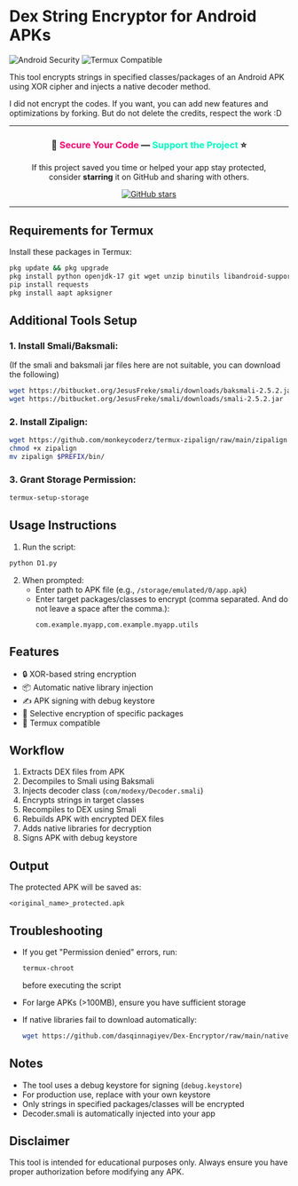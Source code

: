 # Dex String Encryptor for Android APKs

![Android Security](https://img.shields.io/badge/Android-Security-brightgreen) 
![Termux Compatible](https://img.shields.io/badge/Termux-Compatible-blue)

This tool encrypts strings in specified classes/packages of an Android APK using XOR cipher and injects a native decoder method.

I did not encrypt the codes. If you want, you can add new features and optimizations by forking. But do not delete the credits, respect the work :D

---

<h3 align="center">
  🔐 <span style="color:#ff0070">Secure Your Code</span> — <span style="color:#00ffc2">Support the Project</span> ⭐
</h3>

<p align="center">
  If this project saved you time or helped your app stay protected,<br>
  consider <b>starring</b> it on GitHub and sharing with others.
</p>

<p align="center">
  <a href="https://github.com/dasqinnagiyev/Dex-Encryptor" target="_blank">
    <img src="https://img.shields.io/github/stars/dasqinnagiyev/Dex-Encryptor?style=for-the-badge&color=ff0070&label=Star%20on%20GitHub&logo=github" alt="GitHub stars">
  </a>
</p>

---

## Requirements for Termux

Install these packages in Termux:

```bash
pkg update && pkg upgrade
pkg install python openjdk-17 git wget unzip binutils libandroid-support
pip install requests
pkg install aapt apksigner
```

## Additional Tools Setup

### 1. Install Smali/Baksmali:
(If the smali and baksmali jar files here are not suitable, you can download the following)
```bash
wget https://bitbucket.org/JesusFreke/smali/downloads/baksmali-2.5.2.jar -O baksmali.jar
wget https://bitbucket.org/JesusFreke/smali/downloads/smali-2.5.2.jar -O smali.jar
```

### 2. Install Zipalign:
```bash
wget https://github.com/monkeycoderz/termux-zipalign/raw/main/zipalign
chmod +x zipalign
mv zipalign $PREFIX/bin/
```

### 3. Grant Storage Permission:
```bash
termux-setup-storage
```

## Usage Instructions

1. Run the script:
```bash
python D1.py
```

2. When prompted:
   - Enter path to APK file (e.g., `/storage/emulated/0/app.apk`)
   - Enter target packages/classes to encrypt (comma separated. And do not leave a space after the comma.):
     ```
     com.example.myapp,com.example.myapp.utils
     ```

## Features

- 🔒 XOR-based string encryption
- 📦 Automatic native library injection
- ✍️ APK signing with debug keystore
- 🎯 Selective encryption of specific packages
- 📱 Termux compatible

## Workflow

1. Extracts DEX files from APK
2. Decompiles to Smali using Baksmali
3. Injects decoder class (`com/modexy/Decoder.smali`)
4. Encrypts strings in target classes
5. Recompiles to DEX using Smali
6. Rebuilds APK with encrypted DEX files
7. Adds native libraries for decryption
8. Signs APK with debug keystore

## Output

The protected APK will be saved as:
```
<original_name>_protected.apk
```

## Troubleshooting

- If you get "Permission denied" errors, run:
  ```bash
  termux-chroot
  ```
  before executing the script

- For large APKs (>100MB), ensure you have sufficient storage

- If native libraries fail to download automatically:
  ```bash
  wget https://github.com/dasqinnagiyev/Dex-Encryptor/raw/main/native_libs.zip
  ```

## Notes

- The tool uses a debug keystore for signing (`debug.keystore`)
- For production use, replace with your own keystore
- Only strings in specified packages/classes will be encrypted
- Decoder.smali is automatically injected into your app

## Disclaimer

This tool is intended for educational purposes only. Always ensure you have proper authorization before modifying any APK.
